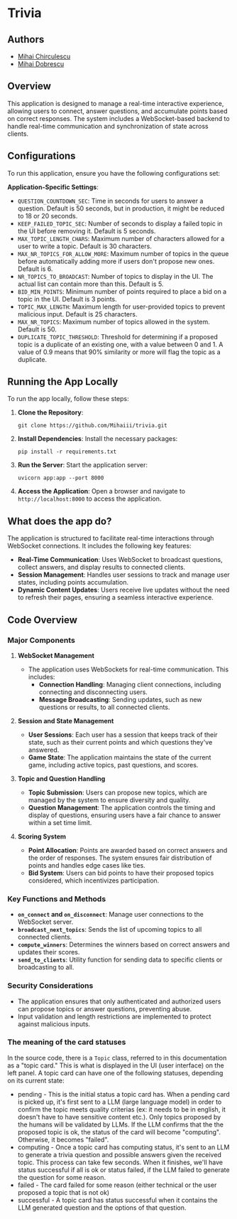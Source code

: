 
# Trivia

## Authors
- [Mihai Chirculescu](https://github.com/Mihaiii)
- [Mihai Dobrescu](https://github.com/mihaidobrescu1111)

## Overview
This application is designed to manage a real-time interactive experience, allowing users to connect, answer questions, and accumulate points based on correct responses. The system includes a WebSocket-based backend to handle real-time communication and synchronization of state across clients.

## Configurations
To run this application, ensure you have the following configurations set:

**Application-Specific Settings**:
   - `QUESTION_COUNTDOWN_SEC`: Time in seconds for users to answer a question. Default is 50 seconds, but in production, it might be reduced to 18 or 20 seconds.
   - `KEEP_FAILED_TOPIC_SEC`: Number of seconds to display a failed topic in the UI before removing it. Default is 5 seconds.
   - `MAX_TOPIC_LENGTH_CHARS`: Maximum number of characters allowed for a user to write a topic. Default is 30 characters.
   - `MAX_NR_TOPICS_FOR_ALLOW_MORE`: Maximum number of topics in the queue before automatically adding more if users don't propose new ones. Default is 6.
   - `NR_TOPICS_TO_BROADCAST`: Number of topics to display in the UI. The actual list can contain more than this. Default is 5.
   - `BID_MIN_POINTS`: Minimum number of points required to place a bid on a topic in the UI. Default is 3 points.
   - `TOPIC_MAX_LENGTH`: Maximum length for user-provided topics to prevent malicious input. Default is 25 characters.
   - `MAX_NR_TOPICS`: Maximum number of topics allowed in the system. Default is 50.
   - `DUPLICATE_TOPIC_THRESHOLD`: Threshold for determining if a proposed topic is a duplicate of an existing one, with a value between 0 and 1. A value of 0.9 means that 90% similarity or more will flag the topic as a duplicate.


## Running the App Locally
To run the app locally, follow these steps:

1. **Clone the Repository**:
   ```
   git clone https://github.com/Mihaiii/trivia.git
   ```

2. **Install Dependencies**:
   Install the necessary packages:
   ```
   pip install -r requirements.txt
   ```

3. **Run the Server**:
   Start the application server:
   ```
   uvicorn app:app --port 8000
   ```

4. **Access the Application**:
   Open a browser and navigate to `http://localhost:8000` to access the application.

## What does the app do?
The application is structured to facilitate real-time interactions through WebSocket connections. It includes the following key features:

- **Real-Time Communication**: Uses WebSocket to broadcast questions, collect answers, and display results to connected clients.
- **Session Management**: Handles user sessions to track and manage user states, including points accumulation.
- **Dynamic Content Updates**: Users receive live updates without the need to refresh their pages, ensuring a seamless interactive experience.

## Code Overview

### Major Components

1. **WebSocket Management**
   - The application uses WebSockets for real-time communication. This includes:
     - **Connection Handling**: Managing client connections, including connecting and disconnecting users.
     - **Message Broadcasting**: Sending updates, such as new questions or results, to all connected clients.

2. **Session and State Management**
   - **User Sessions**: Each user has a session that keeps track of their state, such as their current points and which questions they've answered.
   - **Game State**: The application maintains the state of the current game, including active topics, past questions, and scores.

3. **Topic and Question Handling**
   - **Topic Submission**: Users can propose new topics, which are managed by the system to ensure diversity and quality.
   - **Question Management**: The application controls the timing and display of questions, ensuring users have a fair chance to answer within a set time limit.

4. **Scoring System**
   - **Point Allocation**: Points are awarded based on correct answers and the order of responses. The system ensures fair distribution of points and handles edge cases like ties.
   - **Bid System**: Users can bid points to have their proposed topics considered, which incentivizes participation.

### Key Functions and Methods

- **`on_connect` and `on_disconnect`**: Manage user connections to the WebSocket server.
- **`broadcast_next_topics`**: Sends the list of upcoming topics to all connected clients.
- **`compute_winners`**: Determines the winners based on correct answers and updates their scores.
- **`send_to_clients`**: Utility function for sending data to specific clients or broadcasting to all.

### Security Considerations
- The application ensures that only authenticated and authorized users can propose topics or answer questions, preventing abuse.
- Input validation and length restrictions are implemented to protect against malicious inputs.

### The meaning of the card statuses

In the source code, there is a `Topic` class, referred to in this documentation as a "topic card." This is what is displayed in the UI (user interface) on the left panel. A topic card can have one of the following statuses, depending on its current state:

- pending - This is the initial status a topic card has. When a pending card is picked up, it's first sent to a LLM (large language model) in order to confirm the topic meets quality criterias (ex: it needs to be in english, it doesn't have to have sensitive content etc.). Only topics proposed by the humans will be validated by LLMs. If the LLM confirms that the the proposed topic is ok, the status of the card will become "computing". Otherwise, it becomes "failed".
- computing - Once a topic card has computing status, it's sent to an LLM to generate a trivia question and possible answers given the received topic. This process can take few seconds. When it finishes, we'll have status successful if all is ok or status failed, if the LLM failed to generate the question for some reason.
- failed - The card failed for some reason (either technical or the user proposed a topic that is not ok)
- successful - A topic card has status successful when it contains the LLM generated question and the options of that question.

